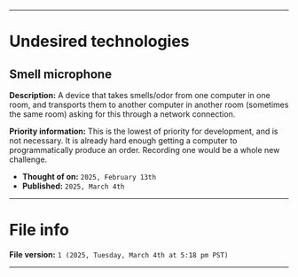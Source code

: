 
***

# Undesired technologies

## Smell microphone

**Description:** A device that takes smells/odor from one computer in one room, and transports them to another computer in another room (sometimes the same room) asking for this through a network connection.

**Priority information:** This is the lowest of priority for development, and is not necessary. It is already hard enough getting a computer to programmatically produce an order. Recording one would be a whole new challenge.

- **Thought of on:** `2025, February 13th`
- **Published:** `2025, March 4th`

***

# File info

**File version:** `1 (2025, Tuesday, March 4th at 5:18 pm PST)`

***
